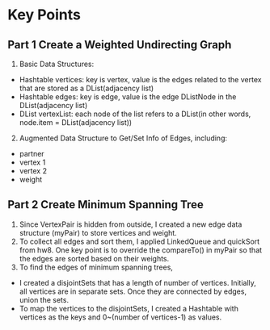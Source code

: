 # Key Points

## Part 1 Create a Weighted Undirecting Graph

1. Basic Data Structures: 
  - Hashtable vertices: key is vertex, value is the edges related to the vertex that are stored as a DList(adjacency list)
  - Hashtable edges: key is edge, value is the edge DListNode in the DList(adjacency list)
  - DList vertexList: each node of the list refers to a DList(in other words, node.item = DList(adjacency list))
2. Augmented Data Structure to Get/Set Info of Edges, including:
  - partner
  - vertex 1
  - vertex 2
  - weight

## Part 2 Create Minimum Spanning Tree
1. Since VertexPair is hidden from outside, I created a new edge data structure (myPair) to store vertices and weight.
2. To collect all edges and sort them, I applied LinkedQueue and quickSort from hw8. One key point is to override the compareTo() in myPair so that the edges are sorted based on their weights.
3. To find the edges of minimum spanning trees, 
  - I created a disjointSets that has a length of number of vertices. Initially, all vertices are in separate sets. Once they are connected by edges, union the sets.
  - To map the vertices to the disjointSets, I created a Hashtable with vertices as the keys and 0~(number of vertices-1) as values.
